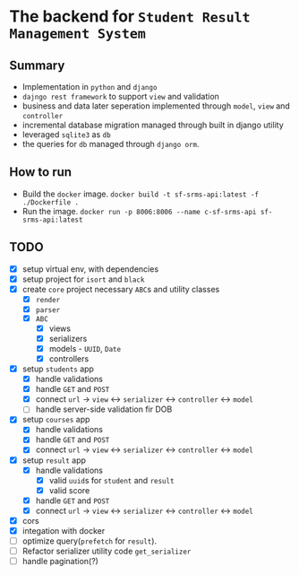 # The backend for `Student Result Management System`

## Summary

- Implementation in `python` and `django`
- `dajngo rest framework` to support `view` and validation
- business and data later seperation implemented through `model`, `view` and `controller`
- incremental database migration managed through built in django utility
- leveraged `sqlite3` as `db`
- the queries for `db` managed through `django orm`.

## How to run

- Build the `docker` image. `docker build -t sf-srms-api:latest -f ./Dockerfile .`
- Run the image. `docker run -p 8006:8006 --name c-sf-srms-api sf-srms-api:latest`

## TODO

- [x] setup virtual env, with dependencies
- [x] setup project for `isort` and `black`
- [x] create `core` project necessary `ABC`s and utility classes
  - [x] `render`
  - [x] `parser`
  - [x] `ABC`
    - [x] views
    - [x] serializers
    - [x] models - `UUID`, `Date`
    - [x] controllers
- [x] setup `students` app
  - [x] handle validations
  - [x] handle `GET` and `POST`
  - [x] connect `url` -> `view` <-> `serializer` <-> `controller` <-> `model`
  - [ ] handle server-side validation fir DOB
- [x] setup `courses` app
  - [x] handle validations
  - [x] handle `GET` and `POST`
  - [x] connect `url` -> `view` <-> `serializer` <-> `controller` <-> `model`
- [x] setup `result` app
  - [x] handle validations
    - [x] valid `uuid`s for `student` and `result`
    - [x] valid score
  - [x] handle `GET` and `POST`
  - [x] connect `url` -> `view` <-> `serializer` <-> `controller` <-> `model`
- [x] cors
- [x] integation with docker
- [ ] optimize query(`prefetch` for `result`).
- [ ] Refactor serializer utility code `get_serializer`
- [ ] handle pagination(?)
